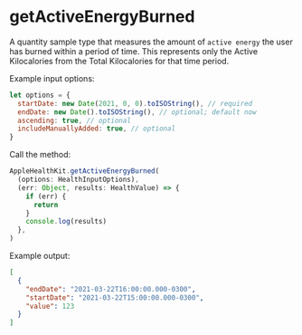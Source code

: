 # getActiveEnergyBurned

A quantity sample type that measures the amount of `active energy` the user has burned within a period of time. This represents only the Active Kilocalories from the Total Kilocalories for that time period.

Example input options:

```javascript
let options = {
  startDate: new Date(2021, 0, 0).toISOString(), // required
  endDate: new Date().toISOString(), // optional; default now
  ascending: true, // optional
  includeManuallyAdded: true, // optional
}
```

Call the method:

```javascript
AppleHealthKit.getActiveEnergyBurned(
  (options: HealthInputOptions),
  (err: Object, results: HealthValue) => {
    if (err) {
      return
    }
    console.log(results)
  },
)
```

Example output:

```json
[
  {
    "endDate": "2021-03-22T16:00:00.000-0300",
    "startDate": "2021-03-22T15:00:00.000-0300",
    "value": 123
  }
]
```
